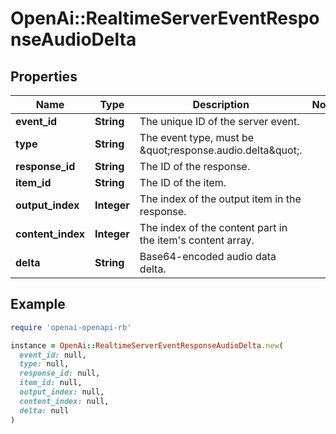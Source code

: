 # OpenAi::RealtimeServerEventResponseAudioDelta

## Properties

| Name | Type | Description | Notes |
| ---- | ---- | ----------- | ----- |
| **event_id** | **String** | The unique ID of the server event. |  |
| **type** | **String** | The event type, must be \&quot;response.audio.delta\&quot;. |  |
| **response_id** | **String** | The ID of the response. |  |
| **item_id** | **String** | The ID of the item. |  |
| **output_index** | **Integer** | The index of the output item in the response. |  |
| **content_index** | **Integer** | The index of the content part in the item&#39;s content array. |  |
| **delta** | **String** | Base64-encoded audio data delta. |  |

## Example

```ruby
require 'openai-openapi-rb'

instance = OpenAi::RealtimeServerEventResponseAudioDelta.new(
  event_id: null,
  type: null,
  response_id: null,
  item_id: null,
  output_index: null,
  content_index: null,
  delta: null
)
```

